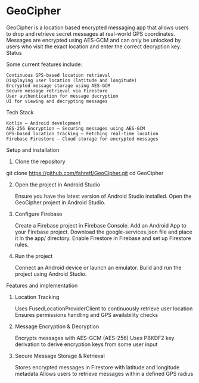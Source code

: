 # GeoCipher

GeoCipher is a location based encrypted messaging app that allows users to drop and retrieve secret messages at real-world GPS coordinates. Messages are encrypted using AES-GCM and can only be unlocked by users who visit the exact location and enter the correct decryption key.
Status

Some current features include:

    Continuous GPS-based location retrieval
    Displaying user location (latitude and longitude)
    Encrypted message storage using AES-GCM
    Secure message retrieval via Firestore
    User authentication for message decryption
    UI for viewing and decrypting messages

Tech Stack

    Kotlin – Android development
    AES-256 Encryption – Securing messages using AES-GCM
    GPS-based location tracking – Fetching real-time location
    Firebase Firestore – Cloud storage for encrypted messages

Setup and installation
1. Clone the repository

git clone https://github.com/fahretf/GeoCipher.git
cd GeoCipher

2. Open the project in Android Studio

    Ensure you have the latest version of Android Studio installed.
    Open the GeoCipher project in Android Studio.

3. Configure Firebase

    Create a Firebase project in Firebase Console.
    Add an Android App to your Firebase project.
    Download the google-services.json file and place it in the app/ directory.
    Enable Firestore in Firebase and set up Firestore rules.

4. Run the project

    Connect an Android device or launch an emulator.
    Build and run the project using Android Studio.

Features and implementation
1. Location Tracking

    Uses FusedLocationProviderClient to continuously retrieve user location
    Ensures permissions handling and GPS availability checks

2. Message Encryption & Decryption

    Encrypts messages with AES-GCM (AES-256)
    Uses PBKDF2 key derivation to derive encryption keys from some user input

3. Secure Message Storage & Retrieval

    Stores encrypted messages in Firestore with latitude and longitude metadata
    Allows users to retrieve messages within a defined GPS radius


